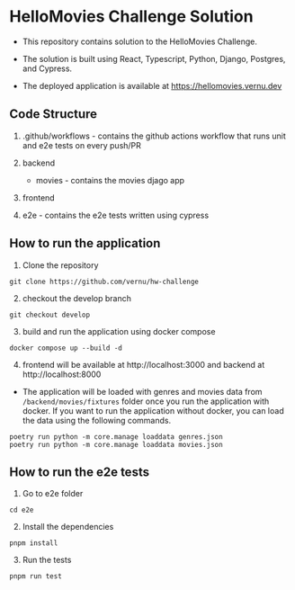 # HelloMovies Challenge Solution

- This repository contains solution to the HelloMovies Challenge.

- The solution is built using React, Typescript, Python, Django, Postgres, and Cypress.

- The deployed application is available at https://hellomovies.vernu.dev

## Code Structure
1. .github/workflows - contains the github actions workflow that runs unit and e2e tests on every push/PR
2. backend
    - movies - contains the movies djago app
3. frontend
    
4. e2e - contains the e2e tests written using cypress

## How to run the application

1. Clone the repository

```
git clone https://github.com/vernu/hw-challenge
```

2. checkout the develop branch

```
git checkout develop
```

3. build and run the application using docker compose

```
docker compose up --build -d
```

4. frontend will be available at http://localhost:3000 and backend at http://localhost:8000

- The application will be loaded with genres and movies data from `/backend/movies/fixtures` folder once you run the application with docker. If you want to run the application without docker, you can load the data using the following commands.

```
poetry run python -m core.manage loaddata genres.json
poetry run python -m core.manage loaddata movies.json
```

## How to run the e2e tests

1. Go to e2e folder

```
cd e2e
```

2. Install the dependencies

```
pnpm install
```

3. Run the tests

```
pnpm run test
```
